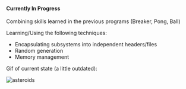 #### Currently In Progress

Combining skills learned in the previous programs (Breaker, Pong, Ball)

Learning/Using the following techniques:

* Encapsulating subsystems into independent headers/files
* Random generation
* Memory management

Gif of current state (a little outdated):

![asteroids](https://cloud.githubusercontent.com/assets/5553971/10036836/28e4e3f0-6162-11e5-9544-7e1b31e1e5f4.gif)